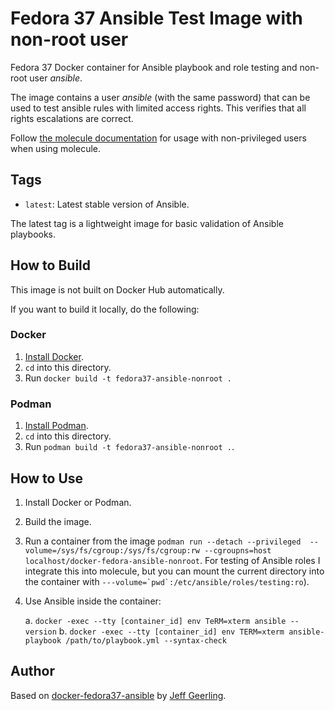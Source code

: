 # Fedora 37 Ansible Test Image with non-root user

Fedora 37 Docker container for Ansible playbook and role testing and non-root user _ansible_.

The image contains a user _ansible_ (with the same password) that can be used to test ansible rules with limited access rights. This verifies that all rights escalations are correct.

Follow [the molecule documentation](https://molecule.readthedocs.io/en/latest/examples.html#docker-with-non-privileged-user) for usage with non-privileged users when using molecule.

## Tags

* `latest`: Latest stable version of Ansible.

The latest tag is a lightweight image for basic validation of Ansible playbooks.

## How to Build

This image is not built on Docker Hub automatically.

If you want to build it locally, do the following:

### Docker

1. [Install Docker](https://docs.docker.com/engine/installation/).
1. `cd` into this directory.
1. Run `docker build -t fedora37-ansible-nonroot .`

### Podman

1. [Install Podman]().
1. `cd` into this directory.
1. Run `podman build -t fedora37-ansible-nonroot .`.

## How to Use

1. Install Docker or Podman.
1. Build the image.
1. Run a container from the image `podman run --detach --privileged  --volume=/sys/fs/cgroup:/sys/fs/cgroup:rw --cgroupns=host localhost/docker-fedora-ansible-nonroot`. For testing of Ansible roles I integrate this into molecule, but you can mount the current directory into the container with ``---volume=`pwd`:/etc/ansible/roles/testing:ro``).
1. Use Ansible inside the container:

    a. `docker -exec --tty [container_id] env TeRM=xterm ansible --version`
    b. `docker -exec --tty [container_id] env TERM=xterm ansible-playbook /path/to/playbook.yml --syntax-check`

## Author

Based on [docker-fedora37-ansible](https://github.com/geerlingguy/docker-fedora37-ansible) by [Jeff Geerling](https://www.jeffgeerling.com/).
